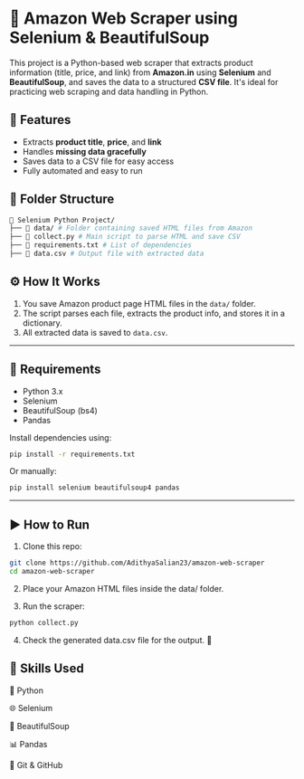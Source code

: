 # 🛒 Amazon Web Scraper using Selenium & BeautifulSoup

This project is a Python-based web scraper that extracts product information (title, price, and link) from **Amazon.in** using **Selenium** and **BeautifulSoup**, and saves the data to a structured **CSV file**. It's ideal for practicing web scraping and data handling in Python.  

## 🚀 Features

- Extracts **product title**, **price**, and **link**
- Handles **missing data gracefully**
- Saves data to a CSV file for easy access
- Fully automated and easy to run

## 📂 Folder Structure

```bash
📁 Selenium Python Project/
├── 📁 data/ # Folder containing saved HTML files from Amazon
├── 📄 collect.py # Main script to parse HTML and save CSV
├── 📄 requirements.txt # List of dependencies
├── 📄 data.csv # Output file with extracted data
```


## ⚙️ How It Works

1. You save Amazon product page HTML files in the `data/` folder.
2. The script parses each file, extracts the product info, and stores it in a dictionary.
3. All extracted data is saved to `data.csv`.

---

## 🧪 Requirements

- Python 3.x
- Selenium
- BeautifulSoup (bs4)
- Pandas

Install dependencies using:

```bash
pip install -r requirements.txt
```
Or manually:

```bash
pip install selenium beautifulsoup4 pandas
```

---

## ▶️ How to Run
1. Clone this repo:
```bash
git clone https://github.com/AdithyaSalian23/amazon-web-scraper
cd amazon-web-scraper
```
2. Place your Amazon HTML files inside the data/ folder.
   
3. Run the scraper:
```bash
python collect.py
```
4. Check the generated data.csv file for the output. 🎉

## 🧠 Skills Used
🐍 Python

🌐 Selenium

🍜 BeautifulSoup

📊 Pandas

💾 Git & GitHub



